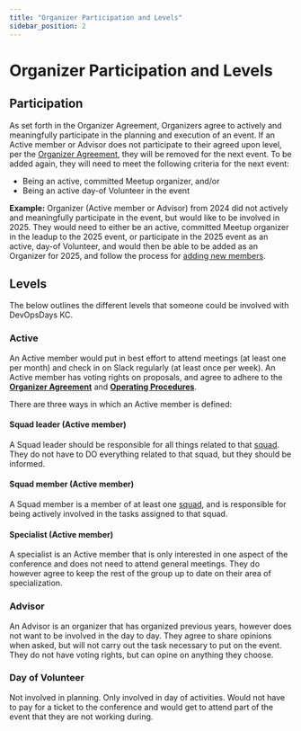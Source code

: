 ```yaml
---
title: "Organizer Participation and Levels"
sidebar_position: 2
---
```


# Organizer Participation and Levels

## Participation

As set forth in the Organizer Agreement, Organizers agree to actively and meaningfully participate in the planning and execution of an event. If an Active member or Advisor does not participate to their agreed upon level, per the [Organizer Agreement](./organizer_agreement.md), they will be removed for the next event. To be added again, they will need to meet the following criteria for the next event:

- Being an active, committed Meetup organizer, and/or
- Being an active day-of Volunteer in the event

**Example:** Organizer (Active member or Advisor) from 2024 did not actively and meaningfully participate in the event, but would like to be involved in 2025. They would need to either be an active, committed Meetup organizer in the leadup to the 2025 event, or participate in the 2025 event as an active, day-of Volunteer, and would then be able to be added as an Organizer for 2025, and follow the process for [adding new members](./adding-new-members.md).

## Levels

The below outlines the different levels that someone could be involved with DevOpsDays KC.

### Active

An Active member would put in best effort to attend meetings (at least one per month) and check in on Slack regularly (at least once per week). An Active member has voting rights on proposals, and agree to adhere to the **[Organizer Agreement](./organizer_agreement.md)** and **[Operating Procedures](/category/operating-procedures/)**.

There are three ways in which an Active member is defined:

#### Squad leader (Active member)

A Squad leader should be responsible for all things related to that [squad](./squads-and-leads.md). They do not have to DO everything related to that squad, but they should be informed.

#### Squad member (Active member)

A Squad member is a member of at least one [squad](./squads-and-leads.md), and is responsible for being actively involved in the tasks assigned to that squad.

#### Specialist (Active member)

A specialist is an Active member that is only interested in one aspect of the conference and does not need to attend general meetings. They do however agree to keep the rest of the group up to date on their area of specialization.

### Advisor

An Advisor is an organizer that has organized previous years, however does not want to be involved in the day to day. They agree to share opinions when asked, but will not carry out the task necessary to put on the event. They do not have voting rights, but can opine on anything they choose.

### Day of Volunteer

Not involved in planning. Only involved in day of activities. Would not have to pay for a ticket to the conference and would get to attend part of the event that they are not working during.
